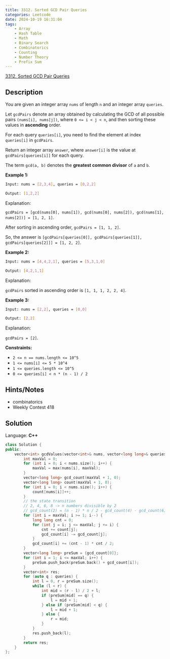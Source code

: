 ```yaml
---
title: 3312. Sorted GCD Pair Queries
categories: Leetcode
date: 2024-10-19 16:31:04
tags:
    - Array
    - Hash Table
    - Math
    - Binary Search
    - Combinatorics
    - Counting
    - Number Theory
    - Prefix Sum
---
```


[3312. Sorted GCD Pair Queries](https://leetcode.com/problems/sorted-gcd-pair-queries/description/)

## Description

You are given an integer array `nums` of length `n` and an integer array `queries`.

Let `gcdPairs` denote an array obtained by calculating the GCD of all possible pairs `(nums[i], nums[j])`, where `0 <= i < j < n`, and then sorting these values in **ascending**  order.

For each query `queries[i]`, you need to find the element at index `queries[i]` in `gcdPairs`.

Return an integer array `answer`, where `answer[i]` is the value at `gcdPairs[queries[i]]` for each query.

The term `gcd(a, b)` denotes the **greatest common divisor**  of `a` and `b`.

**Example 1:**

```bash
Input: nums = [2,3,4], queries = [0,2,2]

Output: [1,2,2]
```

Explanation:

`gcdPairs = [gcd(nums[0], nums[1]), gcd(nums[0], nums[2]), gcd(nums[1], nums[2])] = [1, 2, 1]`.

After sorting in ascending order, `gcdPairs = [1, 1, 2]`.

So, the answer is `[gcdPairs[queries[0]], gcdPairs[queries[1]], gcdPairs[queries[2]]] = [1, 2, 2]`.

**Example 2:**

```bash
Input: nums = [4,4,2,1], queries = [5,3,1,0]

Output: [4,2,1,1]
```

Explanation:

`gcdPairs` sorted in ascending order is `[1, 1, 1, 2, 2, 4]`.

**Example 3:**

```bash
Input: nums = [2,2], queries = [0,0]

Output: [2,2]
```

Explanation:

`gcdPairs = [2]`.

**Constraints:**

- `2 <= n == nums.length <= 10^5`
- `1 <= nums[i] <= 5 * 10^4`
- `1 <= queries.length <= 10^5`
- `0 <= queries[i] < n * (n - 1) / 2`

## Hints/Notes

- combinatorics
- Weekly Contest 418

## Solution

Language: **C++**

```C++
class Solution {
public:
    vector<int> gcdValues(vector<int>& nums, vector<long long>& queries) {
        int maxVal = 0;
        for (int i = 0; i < nums.size(); i++) {
            maxVal = max(nums[i], maxVal);
        }
        vector<long long> gcd_count(maxVal + 1, 0);
        vector<long long> count(maxVal + 1, 0);
        for (int i = 0; i < nums.size(); i++) {
            count[nums[i]]++;
        }
        // the state transition
        // 2, 4, 6, 8 -> n numbers divisible by 2
        // gcd_count(2) = (n - 1) * n / 2 - gcd_count(4) - gcd_count(6) - ...
        for (int i = maxVal; i >= 1; i--) {
            long long cnt = 0;
            for (int j = i; j <= maxVal; j += i) {
                cnt += count[j];
                gcd_count[i] -= gcd_count[j];
            }
            gcd_count[i] += (cnt - 1) * cnt / 2;
        }
        vector<long long> preSum = {gcd_count[0]};
        for (int i = 1; i <= maxVal; i++) {
            preSum.push_back(preSum.back() + gcd_count[i]);
        }
        vector<int> res;
        for (auto q : queries) {
            int l = 0, r = preSum.size();
            while (l < r) {
                int mid = (r - l) / 2 + l;
                if (preSum[mid] == q) {
                    l = mid + 1;
                } else if (preSum[mid] < q) {
                    l = mid + 1;
                } else {
                    r = mid;
                }
            }
            res.push_back(l);
        }
        return res;
    }
};
```
